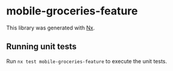 # mobile-groceries-feature

This library was generated with [Nx](https://nx.dev).

## Running unit tests

Run `nx test mobile-groceries-feature` to execute the unit tests.
